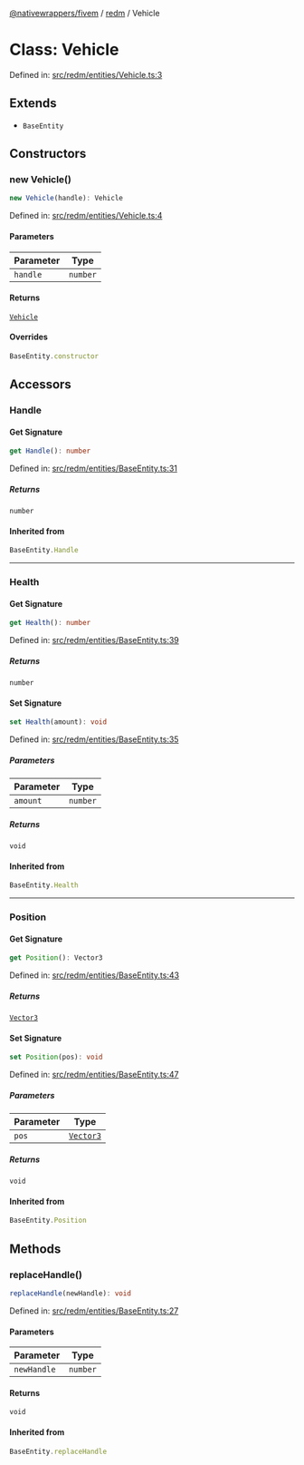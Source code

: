 [@nativewrappers/fivem](../../README.md) / [redm](../README.md) / Vehicle

# Class: Vehicle

Defined in: [src/redm/entities/Vehicle.ts:3](https://github.com/nativewrappers/nativewrappers/blob/b77be96b90a0116f980e0511bdd4877df779df2d/src/redm/entities/Vehicle.ts#L3)

## Extends

- `BaseEntity`

## Constructors

### new Vehicle()

```ts
new Vehicle(handle): Vehicle
```

Defined in: [src/redm/entities/Vehicle.ts:4](https://github.com/nativewrappers/nativewrappers/blob/b77be96b90a0116f980e0511bdd4877df779df2d/src/redm/entities/Vehicle.ts#L4)

#### Parameters

| Parameter | Type |
| ------ | ------ |
| `handle` | `number` |

#### Returns

[`Vehicle`](Vehicle.md)

#### Overrides

```ts
BaseEntity.constructor
```

## Accessors

### Handle

#### Get Signature

```ts
get Handle(): number
```

Defined in: [src/redm/entities/BaseEntity.ts:31](https://github.com/nativewrappers/nativewrappers/blob/b77be96b90a0116f980e0511bdd4877df779df2d/src/redm/entities/BaseEntity.ts#L31)

##### Returns

`number`

#### Inherited from

```ts
BaseEntity.Handle
```

***

### Health

#### Get Signature

```ts
get Health(): number
```

Defined in: [src/redm/entities/BaseEntity.ts:39](https://github.com/nativewrappers/nativewrappers/blob/b77be96b90a0116f980e0511bdd4877df779df2d/src/redm/entities/BaseEntity.ts#L39)

##### Returns

`number`

#### Set Signature

```ts
set Health(amount): void
```

Defined in: [src/redm/entities/BaseEntity.ts:35](https://github.com/nativewrappers/nativewrappers/blob/b77be96b90a0116f980e0511bdd4877df779df2d/src/redm/entities/BaseEntity.ts#L35)

##### Parameters

| Parameter | Type |
| ------ | ------ |
| `amount` | `number` |

##### Returns

`void`

#### Inherited from

```ts
BaseEntity.Health
```

***

### Position

#### Get Signature

```ts
get Position(): Vector3
```

Defined in: [src/redm/entities/BaseEntity.ts:43](https://github.com/nativewrappers/nativewrappers/blob/b77be96b90a0116f980e0511bdd4877df779df2d/src/redm/entities/BaseEntity.ts#L43)

##### Returns

[`Vector3`](../../fivem/classes/Vector3.md)

#### Set Signature

```ts
set Position(pos): void
```

Defined in: [src/redm/entities/BaseEntity.ts:47](https://github.com/nativewrappers/nativewrappers/blob/b77be96b90a0116f980e0511bdd4877df779df2d/src/redm/entities/BaseEntity.ts#L47)

##### Parameters

| Parameter | Type |
| ------ | ------ |
| `pos` | [`Vector3`](../../fivem/classes/Vector3.md) |

##### Returns

`void`

#### Inherited from

```ts
BaseEntity.Position
```

## Methods

### replaceHandle()

```ts
replaceHandle(newHandle): void
```

Defined in: [src/redm/entities/BaseEntity.ts:27](https://github.com/nativewrappers/nativewrappers/blob/b77be96b90a0116f980e0511bdd4877df779df2d/src/redm/entities/BaseEntity.ts#L27)

#### Parameters

| Parameter | Type |
| ------ | ------ |
| `newHandle` | `number` |

#### Returns

`void`

#### Inherited from

```ts
BaseEntity.replaceHandle
```
